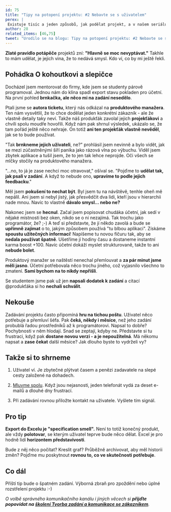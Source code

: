 ```yaml
---
id: 75
title: "Tipy na potopení projektu: #2 Nebavte se s uživatelem"
perex: |
 Existuje tisíc a jeden způsobů, jak podělat projekt, a v našem seriálu si některé ukážeme. Dnes bych rád mluvil o jednom zvláštním živočichovi. Hodně programátorů o něm slyšelo, ale jen málokdo ho viděl. Přivítejte na scénu **uživatele**.
author: 28
related_items: [46,75]
tweet: "Urodilo se na blogu: Tipy na potopení projektu: #2 Nebavte se s uživatelem #user #ux"
---
```


**Zlaté pravidlo potápěče** projektů zní: **"Hlavně se moc nevyptávat."** Takhle to mám udělat, je jejich vina, že to nedává smysl. Kdo ví, co by mi ještě řekli.

## Pohádka O kohoutkovi a slepičce

Docházel jsem mentorovat do firmy, kde jsem se studenty párově programoval. Jednou nám do klína spadl export stavu pokladen pro účetní. Na první pohled **brnkačka, ale něco mi na zadání nesedělo**. 

Ptali jsme se **autora ticketu**, který nás odkázal na **produktového manažera**. Ten nám vysvětlil, že to chce dodělat jeden konkrétní zákazník - ale že vlastně detaily taky neví. Takže náš produkťák zavolal jejich **projekťákovi** a chvíli spolu moudře hovořili. Když nám pak shrnul výsledek, ukázalo se, že tam pořád ještě něco nehraje. On totiž **ani ten projekťák vlastně nevěděl**, jak se to bude používat.

"Tak **brnkneme jejich uživateli**, ne?" prohlásil jsem nevinně a bylo vidět, jak se mezi zúčastněnými šíří panika jako rázová vlna po výbuchu. Viděl jsem zbytek aplikace a tušil jsem, že to jen tak lehce neprojde. Oči všech se mlčky stočily na produktového manažera.

"...no, to já je zase nechci moc otravovat," ošíval se. "Pojďme to **udělat tak, jak psali v zadání**. A když to nebude ono, **upravíme to podle jejich feedbacku**."

Měl jsem **pokušení to nechat být**. Byl jsem tu na návštěvě, tenhle oheň mě nepálil. Ani jsem si nebyl jistý, jak přesvědčit dva lidi, kteří jsou v hierarchii nade mnou. Navíc to vlastně **dávalo smysl... nebo ne?**

Nakonec jsem se **hecnul**. Začal jsem popisovat chudáka účetní, jak sedí v nějaké místnosti bez oken, nikdo se o ni nezajímá. Tak trochu jako programátor, že? ;-) A teď si představte, že jí někdo zavolá a bude se **upřímně zajímat** o to, jakým způsobem používá "tu blbou aplikaci". Získáme **spoustu užitečných informací**! Napíšeme tu novou fíčuru tak, aby se **nedala používat špatně**. Ušetříme jí hodiny času a dostaneme instantní karma boost +100. Navíc účetní dokáží myslet strukturovaně, takže to ani **nebude bolet**.

Produktový manažer se naštěstí nenechal přemlouvat a **za pár minut jsme měli jasno**. Účetní potřebovala něco trochu jiného, což vyjasnilo všechno to zmatení. **Sami bychom na to nikdy nepřišli**.

Se studentem jsme pak už jen **napsali dodatek k zadání** a citací @produkťáka si ho **nechali schválit**.

## Nekouše

Zadávání projektu často připomíná **hru na tichou poštu**. Uživatel něco potřebuje a přemluví šéfa. Pak **čeká, někdy i měsíce**, než jeho zadání probublá řadou prostředníků až k programátorovi. Napsal to dobře? Pochybnosti v něm hlodají. Snad se zeptají, kdyby ne. Představte si tu frustraci, když pak **dostane novou verzi - a je nepoužitelná**. Má někomu napsat a **zase čekat** další měsíce? Jak dlouho byste to vydrželi vy?

## Takže si to shrneme

1. Uživatel ví. Je zbytečné plýtvat časem a penězi zadavatele na slepé cesty založené na dohadech.

2. [Mluvme spolu](https://pehapkari.cz/blog/2017/10/24/komunikace-se-zakaznikem-anti-tipy-1-komunikacni-kanal/). Když jsou nejasnosti, jeden telefonát vydá za deset e-mailů a dlouhé dny frustrací.
3. Při zadávání rovnou přiložte kontakt na uživatele. Vyšlete tím signál.

## Pro tip

**Export do Excelu je "specification smell".** Není to totiž konečný produkt, ale vždy **polotovar**, se kterým uživatel teprve bude něco dělat. Excel je pro hodně lidí **horizontem představivosti**.

Bude z něj něco počítat? Kreslit graf? Průběžně archivovat, aby měl historii změn? Pojďme mu poskytnout **rovnou to, co ve skutečnosti potřebuje**.

## Co dál

Příští tip bude o špatném zadání. Výborná zbraň pro zpoždění nebo úplné rozstřelení projektu :-)

*O volbě správného komunikačního kanálu i jiných věcech si **přijďte popovídat na [školení Tvorba zadání a komunikace se zákazníkem](https://pehapkari.cz/kurz/tvorba-zadani-a-komunikace-se-zakaznikem/)**.*
